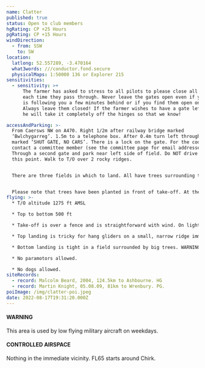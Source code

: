 ```yaml
---
name: Clatter
published: true
status: Open to club members
hgRating: CP +25 Hours
pgRating: CP +15 Hours
windDirection:
  - from: SSW
    to: SW
location:
  latlong: 52.557289, -3.470164
  what3words: ///conductor.fond.secure
  physicalMaps: 1:50000 136 or Explorer 215
sensitivities:
  - sensitivity: >+
      The farmer has asked to stress to all pilots to please close all gates
      each time they pass through. Never leave the gates open even if your buddy
      is following you a few minutes behind or if you find them open on arrival.
      Always leave them closed! If the farmer wishes to have a gate left open,
      he will take it completely off the hinges so that we know!

accessAndParking: >-
  From Caersws NW on A470. Right 1/2m after railway bridge marked
  ‘Bwlchygarreg’. 1.5m to a telephone box. After 0.4m turn left through a gate
  marked ‘SHUT GATE, NO CARS’. There is a lock on the gate. For the code, please
  contact a committee member (see the committee page for email addresses).
  Through a second gate and park near left side of field. Do NOT drive beyond
  this point. Walk to T/O over 2 rocky ridges.


  There are three fields in which to land. All have trees surrounding them, some are quite large. You need to assess your approach carefully. There is no vehicle access to the landing fields. You can walk back up to take off via Gilfach-hir on the track marked; or walk down the track to Plasaudon where you can be collected. Note vehicles should park on the right by a brick barn. There is no permission to drive any further.


  Please note that trees have been planted in front of take-off. At the time of publication, these are not a hazard, but pilots must not land in the planted area.
flying: >-
  * T/O altitude 1275 ft AMSL

  * Top to bottom 500 ft

  * Take-off is over a fence and is straightforward with wind. On light wind days the fence can constitute a hazard.

  * Top landing is tricky for hang gliders on a small, narrow ridge immediately behind take-off. Further back is very wet and subject to rotor. With enough height it is possible to land in the parking field near the cars. PG pilots must land behind the fence. There is no slope landing.

  * Bottom landing is tight in a field surrounded by big trees. WARNING – turbulence can be bad when the wind is off to the right due to the hill upwind across the valley.

  * No paramotors allowed.

  * No dogs allowed.
siteRecords:
  - record: Malcolm Beard, 2004, 124.5km to Ashbourne. HG
  - record: Martin Knight, 05.08.09, 81km to Wrenbury. PG.
poiImage: /img/clatter-poi.jpeg
date: 2022-08-17T19:31:20.000Z
---
```

#### WARNING

This area is used by low flying military aircraft on weekdays.

#### CONTROLLED AIRSPACE

Nothing in the immediate vicinity. FL65 starts around Chirk.